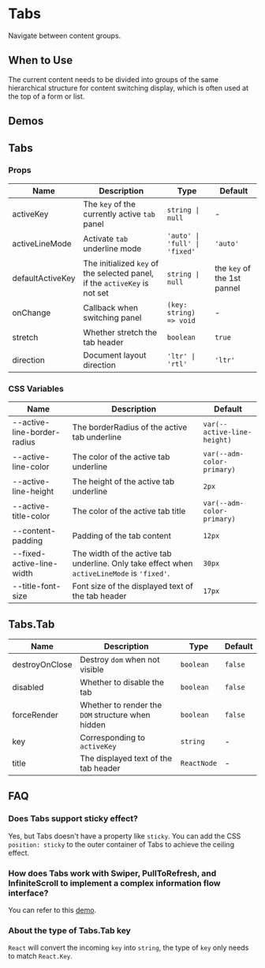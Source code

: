 # Tabs

Navigate between content groups.

## When to Use

The current content needs to be divided into groups of the same hierarchical structure for content switching display, which is often used at the top of a form or list.

## Demos

<code src="./demos/demo1.tsx"></code>

<code src="./demos/demo2.tsx"></code>

<code src="./demos/demo3.tsx"></code>

<code src="./demos/demo4.tsx"></code>

<code src="./demos/demo5.tsx"></code>

## Tabs

### Props

| Name | Description | Type | Default |
| --- | --- | --- | --- |
| activeKey | The `key` of the currently active `tab` panel | `string \| null` | - |
| activeLineMode | Activate `tab` underline mode | `'auto' \| 'full' \| 'fixed'` | `'auto'` |
| defaultActiveKey | The initialized `key` of the selected panel, if the `activeKey` is not set | `string \| null` | the `key` of the 1st pannel |
| onChange | Callback when switching panel | `(key: string) => void` | - |
| stretch | Whether stretch the tab header | `boolean` | `true` |
| direction | Document layout direction | `'ltr' \| 'rtl'` | `'ltr'` |

### CSS Variables

| Name | Description | Default |
| --- | --- | --- |
| --active-line-border-radius | The borderRadius of the active tab underline | `var(--active-line-height)` |
| --active-line-color | The color of the active tab underline | `var(--adm-color-primary)` |
| --active-line-height | The height of the active tab underline | `2px` |
| --active-title-color | The color of the active tab title | `var(--adm-color-primary)` |
| --content-padding | Padding of the tab content | `12px` |
| --fixed-active-line-width | The width of the active tab underline. Only take effect when `activeLineMode` is `'fixed'`. | `30px` |
| --title-font-size | Font size of the displayed text of the tab header | `17px` |

## Tabs.Tab

| Name | Description | Type | Default |
| --- | --- | --- | --- |
| destroyOnClose | Destroy `dom` when not visible | `boolean` | `false` |
| disabled | Whether to disable the tab | `boolean` | `false` |
| forceRender | Whether to render the `DOM` structure when hidden | `boolean` | `false` |
| key | Corresponding to `activeKey` | `string` | - |
| title | The displayed text of the tab header | `ReactNode` | - |

## FAQ

### Does Tabs support sticky effect?

Yes, but Tabs doesn't have a property like `sticky`. You can add the CSS `position: sticky` to the outer container of Tabs to achieve the ceiling effect.

### How does Tabs work with Swiper, PullToRefresh, and InfiniteScroll to implement a complex information flow interface?

You can refer to this [demo](https://codesandbox.io/s/mystifying-glitter-knpc7u?file=/src/components/getPullToRefreshlData.tsx).

### About the type of Tabs.Tab key

`React` will convert the incoming `key` into `string`, the type of `key` only needs to match `React.Key`.
